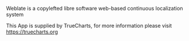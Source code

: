 Weblate is a copylefted libre software web-based continuous localization system

This App is supplied by TrueCharts, for more information please visit https://truecharts.org
